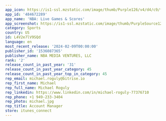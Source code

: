```yaml
---
app_icon: https://is1-ssl.mzstatic.com/image/thumb/Purple126/v4/d4/c9/fd/d4c9fd6e-6551-57a2-01a1-69a894d5e194/AppIcon-0-1x_U007emarketing-0-7-0-85-220-0.png/1024x1024bb.png
app_id: '484672289'
app_name: 'NBA: Live Games & Scores'
app_screenshot: https://is1-ssl.mzstatic.com/image/thumb/PurpleSource126/v4/e4/21/0a/e4210abf-f64a-6d73-b58f-2d6ed62e9dae/f44d889f-5237-4920-a1d3-705e09599371_01--iphone-xr.png/1242x2688bb.png
category: Sports
country: US
id: L4V2e7lV9SQd
language: en
most_recent_release: '2024-02-09T00:00:00'
publisher_id: '1536087365'
publisher_name: NBA MEDIA VENTURES, LLC
rank: '2'
release_count_in_past_year: '31'
release_count_in_past_year_category: 45
release_count_in_past_year_top_in_category: 45
rep_email: michael.roguly@bitrise.io
rep_first_name: Michael
rep_full_name: Michael Roguly
rep_linkedin: https://www.linkedin.com/in/michael-roguly-77376710
rep_phone: +1 949-233-3404
rep_photo: michael.jpg
rep_title: Account Manager
store: itunes_connect
---
```

